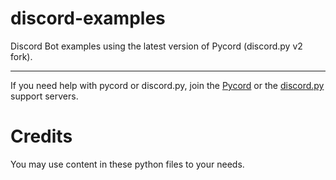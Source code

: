 # discord-examples
Discord Bot examples using the latest version of Pycord (discord.py v2 fork).

---

If you need help with pycord or discord.py, join the [Pycord](https://discord.gg/pycord) or the [discord.py](https://discord.gg/dpy) support servers.
# Credits
You may use content in these python files to your needs.
